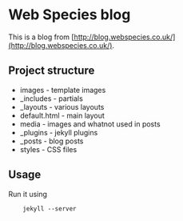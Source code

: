 # Web Species blog

This is a blog from [http://blog.webspecies.co.uk/](http://blog.webspecies.co.uk/).

## Project structure

* images - template images
* _includes - partials
* _layouts - various layouts
 * default.html - main layout
* media - images and whatnot used in posts
* _plugins - jekyll plugins
* _posts - blog posts
* styles - CSS files

## Usage

Run it using

        jekyll --server
